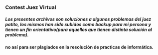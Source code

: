<p><h3>Contest Juez Virtual</h3></p>
<h5>Los presentes archivos son soluciones a algunos problemas del juez patito, los mismos han sido subidos como backup para mi persona y tienen un fin orientativo(para aquellos que tienen distinta solución al problema).</h5>
<p color="red"><b> no así para ser plagiados en la resolución de practicas de informática. </b></p>
